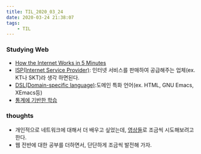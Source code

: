 ```yaml
---
title: TIL_2020_03_24
date: 2020-03-24 21:38:07
tags:
    - TIL
---
```


### Studying Web
- [How the Internet Works in 5 Minutes](https://www.youtube.com/watch?v=7_LPdttKXPc)
- [ISP(Internet Service Provider)](https://nittaku.tistory.com/8): 인터넷 서비스를 판매하여 공급해주는 업체(ex. KT나 SKT)라 생각 하면된다.
- [DSL(Domain-specific language)](https://ko.wikipedia.org/wiki/%EB%8F%84%EB%A9%94%EC%9D%B8_%ED%8A%B9%ED%99%94_%EC%96%B8%EC%96%B4):도메인 특화 언어(ex. HTML, GNU Emacs, XEmacs등)
- [통계에 기반한 학습](https://opentutorials.org/course/3084/18452)

### thoughts
- 개인적으로 네트워크에 대해서 더 배우고 싶었는데, [영상들](https://opentutorials.org/course/3276/20296)로 조금씩 시도해보려고 한다.
- 웹 전반에 대한 공부를 더하면서, 단단하게 조금씩 발전해 가자.
